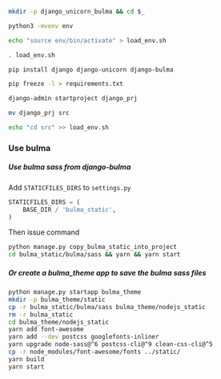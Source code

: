 ```sh
mkdir -p django_unicorn_bulma && cd $_

python3 -mvenv env

echo "source env/bin/activate" > load_env.sh

. load_env.sh

pip install django django-unicorn django-bulma

pip freeze -l > requirements.txt

django-admin startproject django_prj

mv django_prj src

echo "cd src" >> load_env.sh
```

### Use bulma

##### Use bulma sass from django-bulma

Add `STATICFILES_DIRS` to `settings.py`

```python
STATICFILES_DIRS = (
    BASE_DIR / 'bulma_static',
)
```

Then issue command

```sh
python manage.py copy_bulma_static_into_project
cd bulma_static/bulma/sass && yarn && yarn start
```

##### Or create a bulma_theme app to save the bulma sass files

```sh
python manage.py startapp bulma_theme
mkdir -p bulma_theme/static
cp -r bulma_static/bulma/sass bulma_theme/nodejs_static
rm -r bulma_static
cd bulma_theme/nodejs_static
yarn add font-awesome
yarn add --dev postcss googlefonts-inliner
yarn upgrade node-sass@^6 postcss-cli@^9 clean-css-cli@^5
cp -r node_modules/font-awesome/fonts ../static/
yarn build
yarn start
```
